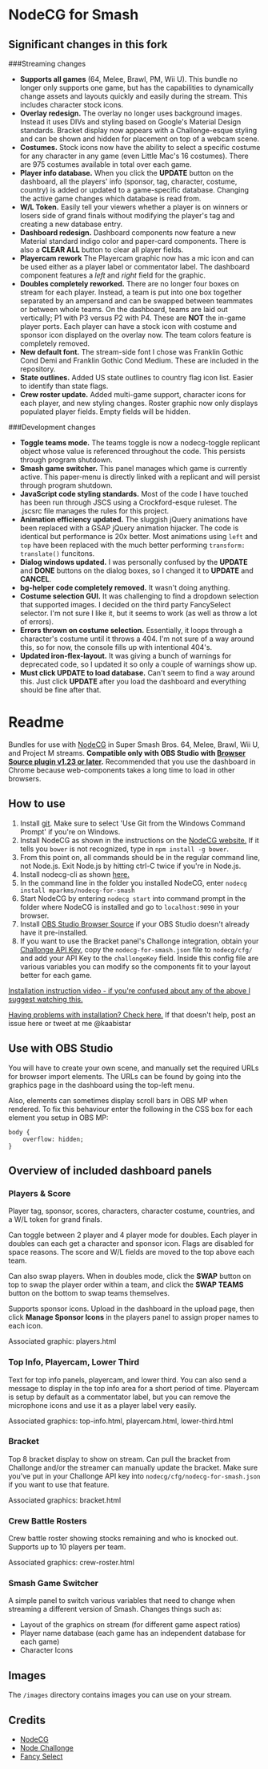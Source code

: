 # NodeCG for Smash

## Significant changes in this fork

###Streaming changes

* **Supports all games** (64, Melee, Brawl, PM, Wii U). This bundle no longer only supports one game, but has the capabilities to dynamically change
    assets and layouts quickly and easily during the stream. This includes character stock icons.
* **Overlay redesign.** The overlay no longer uses background images. Instead it uses DIVs and styling based on Google's Material Design standards.
    Bracket display now appears with a Challonge-esque styling and can be shown and hidden for placement on top of a webcam scene. 
* **Costumes.** Stock icons now have the ability to select a specific costume for any character in any game 
    (even Little Mac's 16 costumes). There are 975 costumes available in total over each game.
* **Player info database.** When you click the **UPDATE** button on the dashboard, all the players' info 
    (sponsor, tag, character, costume, country) is added or updated to a game-specific database. Changing the active game changes which database is read from.
* **W/L Token.** Easily tell your viewers whether a player is on winners or losers side of grand finals without modifying the player's tag and creating a new database entry.
* **Dashboard redesign.** Dashboard components now feature a new Material standard indigo color and paper-card
    components. There is also a **CLEAR ALL** button to clear all player fields.
* **Playercam rework** The Playercam graphic now has a mic icon and can be used either as a player label or commentator label. 
    The dashboard component features a _left_ and _right_ field for the graphic.
* **Doubles completely reworked.** There are no longer four boxes on stream for each player. Instead, a team is put into one box together
    separated by an ampersand and can be swapped between teammates or between whole teams. On the dashboard, teams are laid out vertically; 
    P1 with P3 versus P2 with P4. These are **NOT** the in-game player ports.
    Each player can have a stock icon with costume and sponsor icon displayed on the overlay now.
    The team colors feature is completely removed. 
* **New default font.** The stream-side font I chose was Franklin Gothic Cond Demi and Franklin Gothic Cond Medium. These are included in the repository.
* **State outlines.** Added US state outlines to country flag icon list. Easier to identify than state flags.
* **Crew roster update.** Added multi-game support, character icons for each player, and new styling changes. Roster graphic now only displays populated player fields. Empty fields will be hidden.
    
###Development changes
    
* **Toggle teams mode.** The teams toggle is now a nodecg-toggle replicant object whose value is referenced throughout the code. This persists through program shutdown.
* **Smash game switcher.** This panel manages which game is currently active. This paper-menu is directly linked with a replicant and will persist through program shutdown.
* **JavaScript code styling standards.** Most of the code I have touched has been run through JSCS using a Crockford-esque ruleset. 
    The .jscsrc file manages the rules for this project.
* **Animation efficiency updated.** The sluggish jQuery animations have been replaced with a GSAP jQuery animation hijacker. The code is identical but performance is 20x better.
    Most animations using `left` and `top` have been replaced with the much better performing `transform: translate()` funcitons.
* **Dialog windows updated.** I was personally confused by the **UPDATE** and **DONE** buttons on the dialog boxes,
    so I changed it to **UPDATE** and **CANCEL**.
* **bg-helper code completely removed.** It wasn't doing anything.
* **Costume selection GUI.** It was challenging to find a dropdown selection that supported images. I decided on the third party
    FancySelect selector. I'm not sure I like it, but it seems to work (as well as throw a lot of errors).
* **Errors thrown on costume selection.** Essentially, it loops through a character's costume until it throws a 404. 
    I'm not sure of a way around this, so for now, the console fills up with intentional 404's.
* **Updated iron-flex-layout.** It was giving a bunch of warnings for deprecated code, so I updated it so only a couple of
    warnings show up.
* **Must click UPDATE to load database.** Can't seem to find a way around this. Just click **UPDATE** after you load the dashboard and everything should be fine after that.

# Readme

Bundles for use with [NodeCG](http://nodecg.com/) in Super Smash Bros. 64, Melee, Brawl, Wii U, and Project M streams. **Compatible only with OBS Studio with [Browser Source plugin v1.23 or later](https://github.com/kc5nra/obs-browser/releases).** Recommended that you use the dashboard in Chrome because web-components takes a long time to load in other browsers.

## How to use

1. Install [git](https://git-scm.com/). Make sure to select 'Use Git from the Windows Command Prompt' if you're on Windows.
2. Install NodeCG as shown in the instructions on the [NodeCG website.](http://nodecg.com/) If it tells you `bower` is not recognized, type in `npm install -g bower`.
3. From this point on, all commands should be in the regular command line, not Node.js. Exit Node.js by hitting ctrl-C twice if you're in Node.js.
4. Install nodecg-cli as shown [here.](https://github.com/nodecg/nodecg-cli)
5. In the command line in the folder you installed NodeCG, enter `nodecg install mparkms/nodecg-for-smash`
6. Start NodeCG by entering `nodecg start` into command prompt in the folder where NodeCG is installed and go to `localhost:9090` in your browser.
7. Install [OBS Studio Browser Source](https://github.com/kc5nra/obs-browser/releases) if your OBS Studio doesn't already have it pre-installed.
8. If you want to use the Bracket panel's Challonge integration, obtain your [Challonge API Key](https://challonge.com/settings/developer), copy the `nodecg-for-smash.json` file to `nodecg/cfg/` and add your API Key to the `challongeKey` field.
Inside this config file are various variables you can modify so the components fit to your layout better for each game.

[Installation instruction video - if you're confused about any of the above I suggest watching this.](https://youtu.be/MweCH70GGY4)

[Having problems with installation? Check here.](https://github.com/mparkms/nodecg-for-smash/wiki/Troubleshooting-installation) If that doesn't help, post an issue here or tweet at me @kaabistar

## Use with OBS Studio
You will have to create your own scene, and manually set the required URLs for browser import elements. The URLs can be found by going into the graphics page in the dashboard using the top-left menu.

Also, elements can sometimes display scroll bars in OBS MP when rendered. To fix this behaviour enter the following in the CSS box for each element you setup in OBS MP:

    body {
        overflow: hidden;
    }

## Overview of included dashboard panels

### Players & Score

Player tag, sponsor, scores, characters, character costume, countries, and a W/L token for grand finals.
 
Can toggle between 2 player and 4 player mode for doubles. Each player in doubles can each get a character and sponsor icon. Flags are disabled for space reasons. The score and W/L fields are moved to the top above each team. 

Can also swap players. When in doubles mode, click the **SWAP** button on top to swap the player order within a team, and click the **SWAP TEAMS** button on the bottom to swap teams themselves. 

Supports sponsor icons. Upload in the dashboard in the upload page, then click **Manage Sponsor Icons** in the players panel to assign proper names to each icon.

Associated graphic: players.html

### Top Info, Playercam, Lower Third

Text for top info panels, playercam, and lower third. You can also send a message to display in the top info area for a short period of time. Playercam is setup by default as a commentator label, but you can remove the microphone icons and use it as a player label very easily.

Associated graphics: top-info.html, playercam.html, lower-third.html

### Bracket

Top 8 bracket display to show on stream. Can pull the bracket from Challonge and/or the streamer can manually update the bracket. Make sure you've put in your Challonge API key into `nodecg/cfg/nodecg-for-smash.json` if you want to use that feature.

Associated graphics: bracket.html

### Crew Battle Rosters

Crew battle roster showing stocks remaining and who is knocked out. Supports up to 10 players per team.

Associated graphics: crew-roster.html

### Smash Game Switcher

A simple panel to switch various variables that need to change when streaming a different version of Smash. Changes things such as:
* Layout of the graphics on stream (for different game aspect ratios)
* Player name database (each game has an independent database for each game)
* Character Icons

## Images

The `/images` directory contains images you can use on your stream.

## Credits

* [NodeCG](http://nodecg.com/)
* [Node Challonge](https://github.com/Tidwell/node-challonge)
* [Fancy Select](https://github.com/lorenzos/FancySelect)
